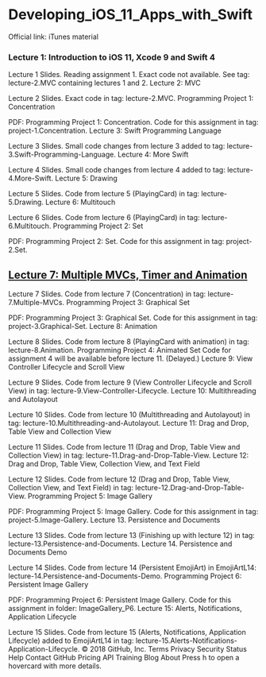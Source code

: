 # Developing_iOS_11_Apps_with_Swift



Official link: iTunes material
### Lecture 1: Introduction to iOS 11, Xcode 9 and Swift 4 ###


Lecture 1 Slides.
Reading assignment 1.
Exact code not available. See tag: lecture-2.MVC containing lectures 1 and 2.
Lecture 2: MVC


Lecture 2 Slides.
Exact code in tag: lecture-2.MVC.
Programming Project 1: Concentration


PDF: Programming Project 1: Concentration.
Code for this assignment in tag: project-1.Concentration.
Lecture 3: Swift Programming Language


Lecture 3 Slides.
Small code changes from lecture 3 added to tag: lecture-3.Swift-Programming-Language.
Lecture 4: More Swift


Lecture 4 Slides.
Small code changes from lecture 4 added to tag: lecture-4.More-Swift.
Lecture 5: Drawing


Lecture 5 Slides.
Code from lecture 5 (PlayingCard) in tag: lecture-5.Drawing.
Lecture 6: Multitouch


Lecture 6 Slides.
Code from lecture 6 (PlayingCard) in tag: lecture-6.Multitouch.
Programming Project 2: Set


PDF: Programming Project 2: Set.
Code for this assignment in tag: project-2.Set.

## [Lecture 7: Multiple MVCs, Timer and Animation](https://github.com/CoderDream/Developing_iOS_11_Apps_with_Swift/blob/master/Lecture07.md) ##



Lecture 7 Slides.
Code from lecture 7 (Concentration) in tag: lecture-7.Multiple-MVCs.
Programming Project 3: Graphical Set


PDF: Programming Project 3: Graphical Set.
Code for this assignment in tag: project-3.Graphical-Set.
Lecture 8: Animation


Lecture 8 Slides.
Code from lecture 8 (PlayingCard with animation) in tag: lecture-8.Animation.
Programming Project 4: Animated Set
Code for assignment 4 will be available before lecture 11. (Delayed.)
Lecture 9: View Controller Lifecycle and Scroll View


Lecture 9 Slides.
Code from lecture 9 (View Controller Lifecycle and Scroll View) in tag: lecture-9.View-Controller-Lifecycle.
Lecture 10: Multithreading and Autolayout


Lecture 10 Slides.
Code from lecture 10 (Multithreading and Autolayout) in tag: lecture-10.Multithreading-and-Autolayout.
Lecture 11: Drag and Drop, Table View and Collection View


Lecture 11 Slides.
Code from lecture 11 (Drag and Drop, Table View and Collection View) in tag: lecture-11.Drag-and-Drop-Table-View.
Lecture 12: Drag and Drop, Table View, Collection View, and Text Field


Lecture 12 Slides.
Code from lecture 12 (Drag and Drop, Table View, Collection View, and Text Field) in tag: lecture-12.Drag-and-Drop-Table-View.
Programming Project 5: Image Gallery


PDF: Programming Project 5: Image Gallery.
Code for this assignment in tag: project-5.Image-Gallery.
Lecture 13. Persistence and Documents


Lecture 13 Slides.
Code from lecture 13 (Finishing up with lecture 12) in tag: lecture-13.Persistence-and-Documents.
Lecture 14. Persistence and Documents Demo


Lecture 14 Slides.
Code from lecture 14 (Persistent EmojiArt) in EmojiArtL14: lecture-14.Persistence-and-Documents-Demo.
Programming Project 6: Persistent Image Gallery


PDF: Programming Project 6: Persistent Image Gallery.
Code for this assignment in folder: ImageGallery_P6.
Lecture 15: Alerts, Notifications, Application Lifecycle


Lecture 15 Slides.
Code from lecture 15 (Alerts, Notifications, Application Lifecycle) added to EmojiArtL14 in tag: lecture-15.Alerts-Notifications-Application-Lifecycle.
© 2018 GitHub, Inc.
Terms
Privacy
Security
Status
Help
Contact GitHub
Pricing
API
Training
Blog
About
Press h to open a hovercard with more details.